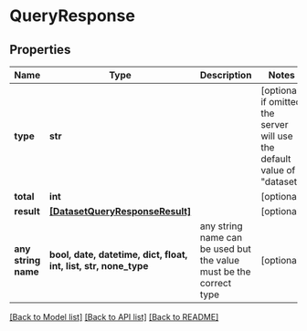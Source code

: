 # QueryResponse


## Properties
Name | Type | Description | Notes
------------ | ------------- | ------------- | -------------
**type** | **str** |  | [optional]  if omitted the server will use the default value of "dataset"
**total** | **int** |  | [optional] 
**result** | [**[DatasetQueryResponseResult]**](DatasetQueryResponseResult.md) |  | [optional] 
**any string name** | **bool, date, datetime, dict, float, int, list, str, none_type** | any string name can be used but the value must be the correct type | [optional]

[[Back to Model list]](../README.md#documentation-for-models) [[Back to API list]](../README.md#documentation-for-api-endpoints) [[Back to README]](../README.md)


